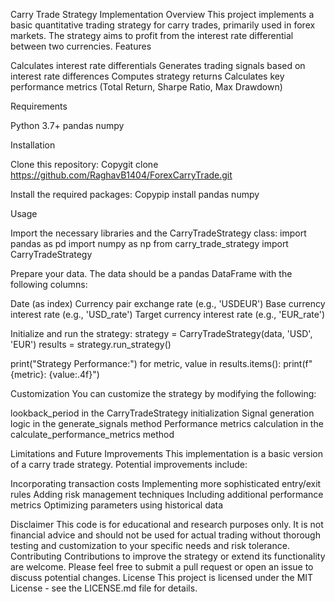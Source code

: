 Carry Trade Strategy Implementation
Overview
This project implements a basic quantitative trading strategy for carry trades, primarily used in forex markets. The strategy aims to profit from the interest rate differential between two currencies.
Features

Calculates interest rate differentials
Generates trading signals based on interest rate differences
Computes strategy returns
Calculates key performance metrics (Total Return, Sharpe Ratio, Max Drawdown)

Requirements

Python 3.7+
pandas
numpy

Installation

Clone this repository:
Copygit clone https://github.com/RaghavB1404/ForexCarryTrade.git

Install the required packages:
Copypip install pandas numpy


Usage

Import the necessary libraries and the CarryTradeStrategy class:
import pandas as pd
import numpy as np
from carry_trade_strategy import CarryTradeStrategy

Prepare your data. The data should be a pandas DataFrame with the following columns:

Date (as index)
Currency pair exchange rate (e.g., 'USDEUR')
Base currency interest rate (e.g., 'USD_rate')
Target currency interest rate (e.g., 'EUR_rate')


Initialize and run the strategy:
strategy = CarryTradeStrategy(data, 'USD', 'EUR')
results = strategy.run_strategy()

print("Strategy Performance:")
for metric, value in results.items():
    print(f"{metric}: {value:.4f}")


Customization
You can customize the strategy by modifying the following:

lookback_period in the CarryTradeStrategy initialization
Signal generation logic in the generate_signals method
Performance metrics calculation in the calculate_performance_metrics method

Limitations and Future Improvements
This implementation is a basic version of a carry trade strategy. Potential improvements include:

Incorporating transaction costs
Implementing more sophisticated entry/exit rules
Adding risk management techniques
Including additional performance metrics
Optimizing parameters using historical data

Disclaimer
This code is for educational and research purposes only. It is not financial advice and should not be used for actual trading without thorough testing and customization to your specific needs and risk tolerance.
Contributing
Contributions to improve the strategy or extend its functionality are welcome. Please feel free to submit a pull request or open an issue to discuss potential changes.
License
This project is licensed under the MIT License - see the LICENSE.md file for details.
